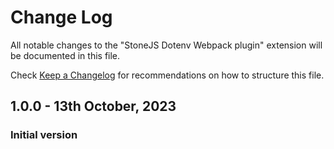 # Change Log

All notable changes to the "StoneJS Dotenv Webpack plugin" extension will be documented in this file.

Check [Keep a Changelog](http://keepachangelog.com/) for recommendations on how to structure this file.

## 1.0.0 - 13th October, 2023

### Initial version

